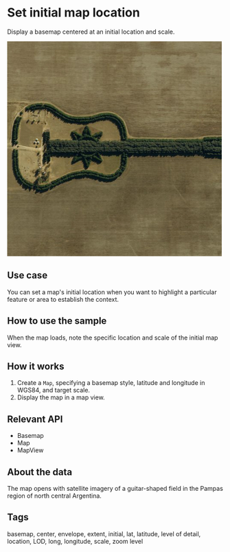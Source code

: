# Set initial map location

Display a basemap centered at an initial location and scale.

![](screenshot.png)

## Use case

You can set a map's initial location when you want to highlight a particular feature or area to establish the context.

## How to use the sample

When the map loads, note the specific location and scale of the initial map view.

## How it works

1. Create a `Map`, specifying a basemap style, latitude and longitude in WGS84, and target scale.
2. Display the map in a map view.

## Relevant API

* Basemap
* Map
* MapView

## About the data

The map opens with satellite imagery of a guitar-shaped field in the Pampas region of north central Argentina.

## Tags

basemap, center, envelope, extent, initial, lat, latitude, level of detail, location, LOD, long, longitude, scale, zoom level
